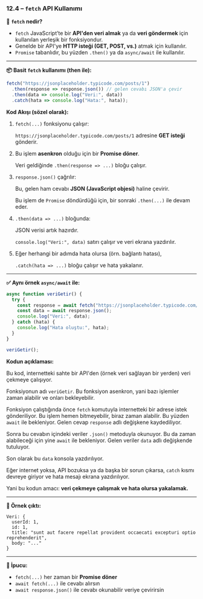 ### **12.4 – `fetch` API Kullanımı**

🔹 **`fetch` nedir?**

- `fetch` JavaScript’te bir **API'den veri almak** ya da **veri göndermek** için kullanılan yerleşik bir fonksiyondur.
- Genelde bir API'ye **HTTP isteği (GET, POST, vs.)** atmak için kullanılır.
- `Promise` tabanlıdır, bu yüzden `.then()` ya da `async/await` ile kullanılır.

---

**📦 Basit `fetch` kullanımı (then ile):**

```jsx
fetch("https://jsonplaceholder.typicode.com/posts/1")
  .then(response => response.json()) // gelen cevabı JSON'a çevir
  .then(data => console.log("Veri:", data))
  .catch(hata => console.log("Hata:", hata));
```

**Kod Akışı (sözel olarak):**

1. `fetch(...)` fonksiyonu çalışır:
    
    `https://jsonplaceholder.typicode.com/posts/1` adresine **GET isteği** gönderir.
    
2. Bu işlem **asenkron** olduğu için bir **Promise döner**.
    
    Veri geldiğinde `.then(response => ...)` bloğu çalışır.
    
3. `response.json()` çağrılır:
    
    Bu, gelen ham cevabı **JSON (JavaScript objesi)** haline çevirir.
    
    Bu işlem de `Promise` döndürdüğü için, bir sonraki `.then(...)` ile devam eder.
    
4. `.then(data => ...)` bloğunda:
    
    JSON verisi artık hazırdır.
    
    `console.log("Veri:", data)` satırı çalışır ve veri ekrana yazdırılır.
    
5. Eğer herhangi bir adımda hata olursa (örn. bağlantı hatası),
    
    `.catch(hata => ...)` bloğu çalışır ve hata yakalanır.
    

---

**✅ Aynı örnek `async/await` ile:**

```jsx
async function veriGetir() {
  try {
    const response = await fetch("https://jsonplaceholder.typicode.com/posts/1");
    const data = await response.json();
    console.log("Veri:", data);
  } catch (hata) {
    console.log("Hata oluştu:", hata);
  }
}

veriGetir();
```

**Kodun açıklaması:**

Bu kod, internetteki sahte bir API'den (örnek veri sağlayan bir yerden) veri çekmeye çalışıyor.

Fonksiyonun adı `veriGetir`. Bu fonksiyon asenkron, yani bazı işlemler zaman alabilir ve onları bekleyebilir.

Fonksiyon çalıştığında önce `fetch` komutuyla internetteki bir adrese istek gönderiliyor. Bu işlem hemen bitmeyebilir, biraz zaman alabilir. Bu yüzden `await` ile bekleniyor. Gelen cevap `response` adlı değişkene kaydediliyor.

Sonra bu cevabın içindeki veriler `.json()` metoduyla okunuyor. Bu da zaman alabileceği için yine `await` ile bekleniyor. Gelen veriler `data` adlı değişkende tutuluyor.

Son olarak bu `data` konsola yazdırılıyor.

Eğer internet yoksa, API bozuksa ya da başka bir sorun çıkarsa, `catch` kısmı devreye giriyor ve hata mesajı ekrana yazdırılıyor.

Yani bu kodun amacı: **veri çekmeye çalışmak ve hata olursa yakalamak.**

---

**🧾 Örnek çıktı:**

```
Veri: {
  userId: 1,
  id: 1,
  title: "sunt aut facere repellat provident occaecati excepturi optio reprehenderit",
  body: "..."
}
```

---

**🔁 İpucu:**

- `fetch(...)` her zaman bir **Promise döner**
- `await fetch(...)` ile cevabı alırsın
- `await response.json()` ile cevabı okunabilir veriye çevirirsin